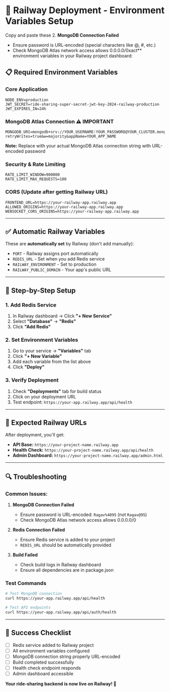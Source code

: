 # 🚂 Railway Deployment - Environment Variables Setup

Copy and paste these 2. **MongoDB Connection Failed**
   - Ensure password is URL-encoded (special characters like @, #, etc.)
   - Check MongoDB Atlas network access allows 0.0.0.0/0xact** environment variables in your Railway project dashboard:

## 📋 **Required Environment Variables**

### **Core Application**
```
NODE_ENV=production
JWT_SECRET=ride-sharing-super-secret-jwt-key-2024-railway-production
JWT_EXPIRES_IN=24h
```

### **MongoDB Atlas Connection** ⚠️ **IMPORTANT**
```
MONGODB_URI=mongodb+srv://YOUR_USERNAME:YOUR_PASSWORD@YOUR_CLUSTER.mongodb.net/YOUR_DATABASE?retryWrites=true&w=majority&appName=YOUR_APP_NAME
```
**Note:** Replace with your actual MongoDB Atlas connection string with URL-encoded password

### **Security & Rate Limiting**
```
RATE_LIMIT_WINDOW=900000
RATE_LIMIT_MAX_REQUESTS=100
```

### **CORS (Update after getting Railway URL)**
```
FRONTEND_URL=https://your-railway-app.railway.app
ALLOWED_ORIGINS=https://your-railway-app.railway.app
WEBSOCKET_CORS_ORIGINS=https://your-railway-app.railway.app
```

---

## ✅ **Automatic Railway Variables**

These are **automatically set** by Railway (don't add manually):
- `PORT` - Railway assigns port automatically
- `REDIS_URL` - Set when you add Redis service
- `RAILWAY_ENVIRONMENT` - Set to production
- `RAILWAY_PUBLIC_DOMAIN` - Your app's public URL

---

## 🔧 **Step-by-Step Setup**

### **1. Add Redis Service**
1. In Railway dashboard → Click **"+ New Service"**
2. Select **"Database"** → **"Redis"**
3. Click **"Add Redis"**

### **2. Set Environment Variables**
1. Go to your service → **"Variables"** tab
2. Click **"+ New Variable"**
3. Add each variable from the list above
4. Click **"Deploy"**

### **3. Verify Deployment**
1. Check **"Deployments"** tab for build status
2. Click on your deployment URL
3. Test endpoint: `https://your-app.railway.app/api/health`

---

## 🚀 **Expected Railway URLs**

After deployment, you'll get:
- **API Base:** `https://your-project-name.railway.app`
- **Health Check:** `https://your-project-name.railway.app/api/health`
- **Admin Dashboard:** `https://your-project-name.railway.app/admin.html`

---

## 🔍 **Troubleshooting**

### **Common Issues:**
1. **MongoDB Connection Failed**
   - Ensure password is URL-encoded: `Ragav%4095` (not `Ragav@95`)
   - Check MongoDB Atlas network access allows 0.0.0.0/0

2. **Redis Connection Failed**
   - Ensure Redis service is added to your project
   - `REDIS_URL` should be automatically provided

3. **Build Failed**
   - Check build logs in Railway dashboard
   - Ensure all dependencies are in package.json

### **Test Commands**
```bash
# Test MongoDB connection
curl https://your-app.railway.app/api/health

# Test API endpoints
curl https://your-app.railway.app/api/auth/health
```

---

## 🎉 **Success Checklist**

- [ ] Redis service added to Railway project
- [ ] All environment variables configured
- [ ] MongoDB connection string properly URL-encoded
- [ ] Build completed successfully
- [ ] Health check endpoint responds
- [ ] Admin dashboard accessible

**Your ride-sharing backend is now live on Railway! 🚀**
